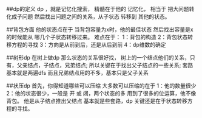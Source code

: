 ##dp的定义
dp ，就是记忆化搜索，
精髓在于他的 记忆化，
相当于 把大问题转化成子问题
然后找出问题之间的关系，从子状态 转移到 其他的状态。

##背包方面
他的状态点在于
当背包容量为x时，他的最佳状态
然后找出容量是x的时候能从
哪几个子状态转移过来。
难点在于：
1：背包的构造
2：背包状态转移方程的寻找
3：方向是从前到后，还是从后到前
4：dp维数的确定

##树形dp
在树上做dp
那么状态的关系很好找，
树上的一个结点他们的关系，只有，父亲结点，子结点，兄弟结点;
所以关键在于找出父子结点的一些关系;
套路基本就是两遍dfs
而且兄弟结点用的不多，基本只是父子关系

##状压dp
首先，你得知道哪些可以压缩
大多数可以压缩的在于
1：他的数量很少
2：他的状态很少，一般是 开 或 闭，两个状态的多
用到了很多的位运算，他不像背包。
他是从子结点推出父结点
基本就是些套路，dp
关键还是在于状态转移方程的寻找。
